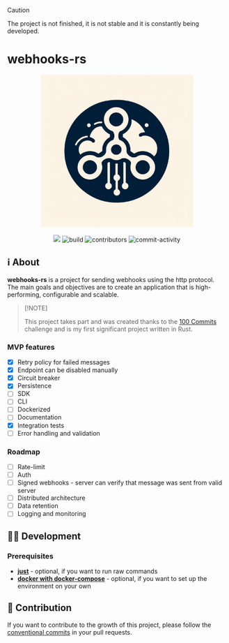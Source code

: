 > [!CAUTION]
> The project is not finished, it is not stable and it is constantly being developed.

# webhooks-rs

<div align="center">
    <img src="assets/logo.jpeg" width="350">
</div>

<p align="center">
    <a href="https://codecov.io/gh/manhunto/webhooks-rs"><img src="https://codecov.io/gh/manhunto/webhooks-rs/graph/badge.svg?token=C10FE6520S"/></a>
    <img src="https://github.com/manhunto/webhooks-rs/actions/workflows/rust.yml/badge.svg?branch=master" alt="build"/>
    <img src="https://img.shields.io/github/contributors/manhunto/webhooks-rs" alt="contributors"/>
    <img src="https://img.shields.io/github/commit-activity/m/manhunto/webhooks-rs" alt="commit-activity"/>

</p>

## ℹ️ About

**webhooks-rs** is a project for sending webhooks using the http protocol. The main goals and objectives are to create
an application that is high-performing, configurable and scalable.

>
> \[!NOTE]
>
> This project takes part and was created thanks to the [100 Commits](https://100commitow.pl/) challenge and is my first
> significant project written in Rust.

### MVP features

- [x] Retry policy for failed messages
- [x] Endpoint can be disabled manually
- [x] Circuit breaker
- [x] Persistence
- [ ] SDK
- [ ] CLI
- [ ] Dockerized
- [ ] Documentation
- [x] Integration tests
- [ ] Error handling and validation

### Roadmap

- [ ] Rate-limit
- [ ] Auth
- [ ] Signed webhooks - server can verify that message was sent from valid server
- [ ] Distributed architecture
- [ ] Data retention
- [ ] Logging and monitoring

## 👨‍💻 Development

### Prerequisites

- **[just](https://github.com/casey/just)** - optional, if you want to run raw commands
- **[docker with docker-compose](https://www.docker.com/products/docker-desktop/)** - optional, if you want to set up
  the environment on your own

## 🤝 Contribution

If you want to contribute to the growth of this project, please follow
the [conventional commits](https://www.conventionalcommits.org/) in your pull requests.
